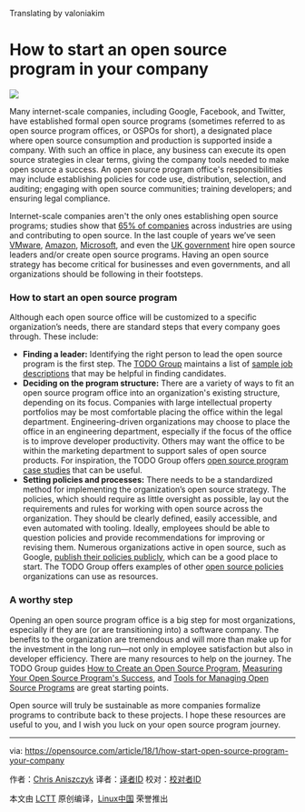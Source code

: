 Translating by valoniakim

How to start an open source program in your company
======

![](https://opensource.com/sites/default/files/styles/image-full-size/public/lead-images/LAW_openisopen.png?itok=FjmDxIaL)

Many internet-scale companies, including Google, Facebook, and Twitter, have established formal open source programs (sometimes referred to as open source program offices, or OSPOs for short), a designated place where open source consumption and production is supported inside a company. With such an office in place, any business can execute its open source strategies in clear terms, giving the company tools needed to make open source a success. An open source program office's responsibilities may include establishing policies for code use, distribution, selection, and auditing; engaging with open source communities; training developers; and ensuring legal compliance.

Internet-scale companies aren't the only ones establishing open source programs; studies show that [65% of companies][1] across industries are using and contributing to open source. In the last couple of years we’ve seen [VMware][2], [Amazon][3], [Microsoft][4], and even the [UK government][5] hire open source leaders and/or create open source programs. Having an open source strategy has become critical for businesses and even governments, and all organizations should be following in their footsteps.

### How to start an open source program

Although each open source office will be customized to a specific organization’s needs, there are standard steps that every company goes through. These include:

  * **Finding a leader:** Identifying the right person to lead the open source program is the first step. The [TODO Group][6] maintains a list of [sample job descriptions][7] that may be helpful in finding candidates.
  * **Deciding on the program structure:** There are a variety of ways to fit an open source program office into an organization's existing structure, depending on its focus. Companies with large intellectual property portfolios may be most comfortable placing the office within the legal department. Engineering-driven organizations may choose to place the office in an engineering department, especially if the focus of the office is to improve developer productivity. Others may want the office to be within the marketing department to support sales of open source products. For inspiration, the TODO Group offers [open source program case studies][8] that can be useful.
  * **Setting policies and processes:** There needs to be a standardized method for implementing the organization’s open source strategy. The policies, which should require as little oversight as possible, lay out the requirements and rules for working with open source across the organization. They should be clearly defined, easily accessible, and even automated with tooling. Ideally, employees should be able to question policies and provide recommendations for improving or revising them. Numerous organizations active in open source, such as Google, [publish their policies publicly][9], which can be a good place to start. The TODO Group offers examples of other [open source policies][10] organizations can use as resources.



### A worthy step

Opening an open source program office is a big step for most organizations, especially if they are (or are transitioning into) a software company. The benefits to the organization are tremendous and will more than make up for the investment in the long run—not only in employee satisfaction but also in developer efficiency. There are many resources to help on the journey. The TODO Group guides [How to Create an Open Source Program][11], [Measuring Your Open Source Program's Success][12], and [Tools for Managing Open Source Programs][13] are great starting points.

Open source will truly be sustainable as more companies formalize programs to contribute back to these projects. I hope these resources are useful to you, and I wish you luck on your open source program journey.

--------------------------------------------------------------------------------

via: https://opensource.com/article/18/1/how-start-open-source-program-your-company

作者：[Chris Aniszczyk][a]
译者：[译者ID](https://github.com/译者ID)
校对：[校对者ID](https://github.com/校对者ID)

本文由 [LCTT](https://github.com/LCTT/TranslateProject) 原创编译，[Linux中国](https://linux.cn/) 荣誉推出

[a]:https://opensource.com/users/caniszczyk
[1]:https://www.blackducksoftware.com/2016-future-of-open-source
[2]:http://www.cio.com/article/3095843/open-source-tools/vmware-today-has-a-strong-investment-in-open-source-dirk-hohndel.html
[3]:http://fortune.com/2016/12/01/amazon-open-source-guru/
[4]:https://opensource.microsoft.com/
[5]:https://www.linkedin.com/jobs/view/169669924
[6]:http://todogroup.org
[7]:https://github.com/todogroup/job-descriptions
[8]:https://github.com/todogroup/guides/tree/master/casestudies
[9]:https://opensource.google.com/docs/why/
[10]:https://github.com/todogroup/policies
[11]:https://github.com/todogroup/guides/blob/master/creating-an-open-source-program.md
[12]:https://github.com/todogroup/guides/blob/master/measuring-your-open-source-program.md
[13]:https://github.com/todogroup/guides/blob/master/tools-for-managing-open-source-programs.md
